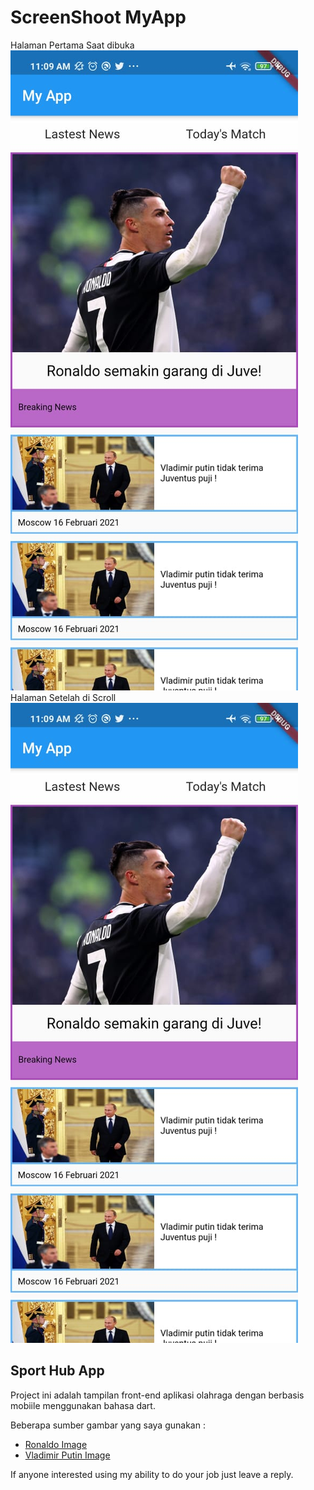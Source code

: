 # ScreenShoot MyApp

Halaman Pertama Saat dibuka
<img src="/assets/images/1.jpeg" title="Screenshot dari HP 1"/>
Halaman Setelah di Scroll
<img src="/assets/images/1.jpeg" title="Screenshot dari HP 2"/>

## Sport Hub App

Project ini adalah tampilan front-end aplikasi olahraga dengan berbasis mobiile menggunakan bahasa dart.

Beberapa sumber gambar yang saya gunakan :

- [Ronaldo Image](https://i.insider.com/5e14563c855cc23d4d6f14f3?width=1136&format=jpeg)
- [Vladimir Putin Image](https://media3.s-nbcnews.com/j/newscms/2015_51/1341521/151215-putin-walking-door-622p_d53995bcdc8bea10d6f642a6cf3eefe7.fit-760w.jpg)

If anyone interested using my ability to do your job just leave a reply.
